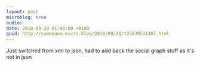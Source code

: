 ```yaml
---
layout: post
microblog: true
audio: 
date: 2010-09-20 01:00:00 +0100
guid: http://samdeane.micro.blog/2010/09/20/t25039531407.html
---
```

Just switched from xml to json, had to add back the social graph stuff as it's not in json
